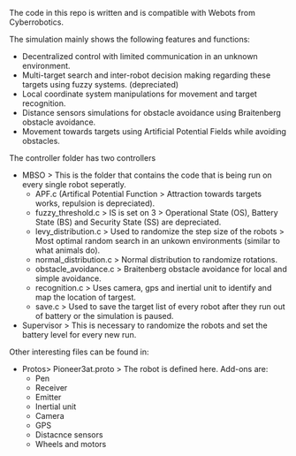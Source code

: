 The code in this repo is written and is compatible with Webots from Cyberrobotics.

The simulation mainly shows the following features and functions: 
- Decentralized control with limited communication in an unknown environment.
- Multi-target search and inter-robot decision making regarding these targets using fuzzy systems. (depreciated)
- Local coordinate system manipulations for movement and target recognition.
- Distance sensors simulations for obstacle avoidance using Braitenberg obstacle avoidance.
- Movement towards targets using Artificial Potential Fields while avoiding obstacles.

The controller folder has two controllers
- MBSO > This is the folder that contains the code that is being run on every single robot seperatly.
  - APF.c (Artifical Potential Function > Attraction towards targets works, repulsion is depreciated).
  - fuzzy_threshold.c > IS is set on 3 > Operational State (OS), Battery State (BS) and Security State (SS) are depreciated.
  - levy_distribution.c > Used to randomize the step size of the robots > Most optimal random search in an unkown environments (similar to what animals do).
  - normal_distribution.c > Normal distribution to randomize rotations.
  - obstacle_avoidance.c > Braitenberg obstacle avoidance for local and simple avoidance.
  - recognition.c > Uses camera, gps and inertial unit to identify and map the location of targest.
  - save.c > Used to save the target list of every robot after they run out of battery or the simulation is paused.
- Supervisor > This is necessary to randomize the robots and set the battery level for every new run.


Other interesting files can be found in:
- Protos> Pioneer3at.proto > The robot is defined here. Add-ons are:
  -  Pen
  -  Receiver
  -  Emitter
  -  Inertial unit
  -  Camera
  -  GPS
  -  Distacnce sensors
  -  Wheels and motors

